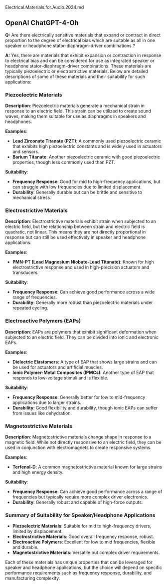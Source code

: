Electrical.Materials.for.Audio.2024.md

## OpenAI ChatGPT-4-Oh

**Q:** Are there electrically sensitive materials that expand or contract in direct proportion to the degree of electrical bias which are suitable as all in one speaker or headphone stator-diaphragm-driver combinations ?

**A:** Yes, there are materials that exhibit expansion or contraction in response to electrical bias and can be considered for use as integrated speaker or headphone stator-diaphragm-driver combinations. These materials are typically piezoelectric or electrostrictive materials. Below are detailed descriptions of some of these materials and their suitability for such applications:

### Piezoelectric Materials

**Description**: Piezoelectric materials generate a mechanical strain in response to an electric field. This strain can be utilized to create sound waves, making them suitable for use as diaphragms in speakers and headphones.

**Examples**:
- **Lead Zirconate Titanate (PZT)**: A commonly used piezoelectric ceramic that exhibits high piezoelectric constants and is widely used in actuators and sensors.
- **Barium Titanate**: Another piezoelectric ceramic with good piezoelectric properties, though less commonly used than PZT.

**Suitability**:
- **Frequency Response**: Good for mid to high-frequency applications, but can struggle with low frequencies due to limited displacement.
- **Durability**: Generally durable but can be brittle and sensitive to mechanical stress.

### Electrostrictive Materials

**Description**: Electrostrictive materials exhibit strain when subjected to an electric field, but the relationship between strain and electric field is quadratic, not linear. This means they are not directly proportional in response but can still be used effectively in speaker and headphone applications.

**Examples**:
- **PMN-PT (Lead Magnesium Niobate-Lead Titanate)**: Known for high electrostrictive response and used in high-precision actuators and transducers.

**Suitability**:
- **Frequency Response**: Can achieve good performance across a wide range of frequencies.
- **Durability**: Generally more robust than piezoelectric materials under repeated cycling.

### Electroactive Polymers (EAPs)

**Description**: EAPs are polymers that exhibit significant deformation when subjected to an electric field. They can be divided into ionic and electronic EAPs.

**Examples**:
- **Dielectric Elastomers**: A type of EAP that shows large strains and can be used for actuators and artificial muscles.
- **Ionic Polymer-Metal Composites (IPMCs)**: Another type of EAP that responds to low-voltage stimuli and is flexible.

**Suitability**:
- **Frequency Response**: Generally better for low to mid-frequency applications due to larger strains.
- **Durability**: Good flexibility and durability, though ionic EAPs can suffer from issues like dehydration.

### Magnetostrictive Materials

**Description**: Magnetostrictive materials change shape in response to a magnetic field. While not directly responsive to an electric field, they can be used in conjunction with electromagnets to create responsive systems.

**Examples**:
- **Terfenol-D**: A common magnetostrictive material known for large strains and high energy density.

**Suitability**:
- **Frequency Response**: Can achieve good performance across a range of frequencies but typically require more complex driver electronics.
- **Durability**: Generally robust and capable of high-force outputs.

### Summary of Suitability for Speaker/Headphone Applications

- **Piezoelectric Materials**: Suitable for mid to high-frequency drivers, limited by displacement.
- **Electrostrictive Materials**: Good overall frequency response, robust.
- **Electroactive Polymers**: Excellent for low to mid frequencies, flexible and durable.
- **Magnetostrictive Materials**: Versatile but complex driver requirements.

Each of these materials has unique properties that can be leveraged for speaker and headphone applications, but the choice will depend on specific performance requirements such as frequency response, durability, and manufacturing complexity.
